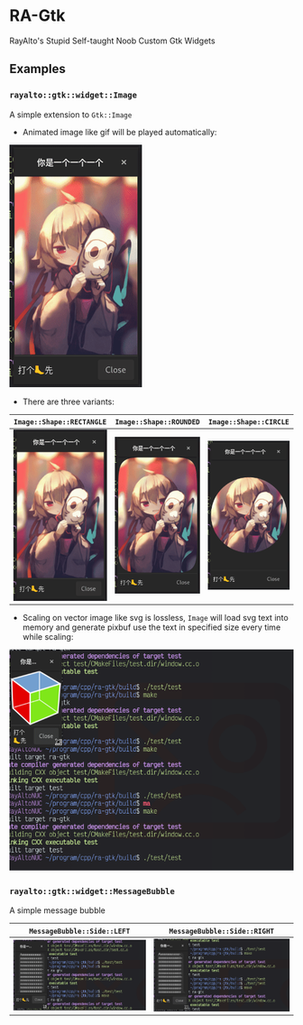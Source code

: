 # RA-Gtk

RayAlto's Stupid Self-taught Noob Custom Gtk Widgets

## Examples

### `rayalto::gtk::widget::Image`

A simple extension to `Gtk::Image`

- Animated image like gif will be played automatically:

![gif in Image](./screenshot/image_gif_rectangle.gif "gif in Image")

- There are three variants:

| `Image::Shape::RECTANGLE`                                                  | `Image::Shape::ROUNDED`                                              | `Image::Shape::CIRCLE`                                            |
| -------------------------------------------------------------------------- | -------------------------------------------------------------------- | ----------------------------------------------------------------- |
| ![rectangle image](./screenshot/image_gif_rectangle.gif "rectangle image") | ![rounded image](./screenshot/image_gif_rounded.gif "rounded image") | ![circle image](./screenshot/image_gif_circle.gif "circle image") |

- Scaling on vector image like svg is lossless, `Image` will load svg text into memory and generate pixbuf use the text in specified size every time while scaling:

![scaling on vector image](./screenshot/image_svg_scale.gif "scaling on vector image")

### `rayalto::gtk::widget::MessageBubble`

A simple message bubble

| `MessageBubble::Side::LEFT`                                                                  | `MessageBubble::Side::RIGHT`                                                                    |
| -------------------------------------------------------------------------------------------- | ----------------------------------------------------------------------------------------------- |
| ![message bubble from left](./screenshot/message_bubble_left.gif "message bubble from left") | ![message bubble from right](./screenshot/message_bubble_right.gif "message bubble from right") |

